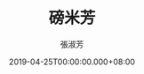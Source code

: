 ---
issue: 323
title: 磅米芳
author: 張淑芳
date: 2019-04-25T00:00:00.000+08:00
topic: 生活
difficulty: 1
wikidata: Q98095760
wikidata_link: https://www.wikidata.org/wiki/Q98095760
---